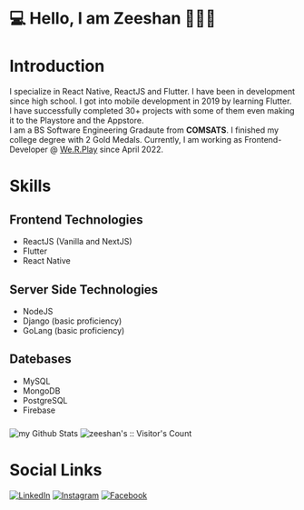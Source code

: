 # 💻 Hello, I am Zeeshan 🧑🏼‍💻

# Introduction

I specialize in React Native, ReactJS and Flutter. I have been in development since high school. I got into mobile development in 2019 by learning Flutter. I have successfully completed 30+ projects with some of them even making it to the Playstore and the Appstore.
<br />
I am a BS Software Engineering Gradaute from <b>COMSATS</b>. I finished my college degree with 2 Gold Medals. Currently, I am working as Frontend-Developer @
<a href="https://www.werplay.com/">We.R.Play</a>
since April 2022.

# Skills
## Frontend Technologies
* ReactJS (Vanilla and NextJS)
* Flutter
* React Native

## Server Side Technologies
* NodeJS
* Django (basic proficiency)
* GoLang (basic proficiency)

## Datebases
* MySQL
* MongoDB
* PostgreSQL
* Firebase
    
<img src="https://github-readme-stats.vercel.app/api?username=zees98&include_all_commits=true&count_private=true&show_icons=true&line_height=20&title_color=2B5BBD&icon_color=1124BB&text_color=A1A1A1&bg_color=0,000000,130F40" alt="my Github Stats"/>

 <img style="margin-top: 10px" src="https://profile-counter.glitch.me/{zees98}/count.svg" alt="zeeshan's :: Visitor's Count" />



# Social Links
<a href="https://www.linkedin.com/in/zeeshan-hamdani/" target="_blank"><img src="https://img.shields.io/badge/LinkedIn-%230077B5.svg?&style=flat-square&logo=linkedin&logoColor=white" alt="LinkedIn"></a>
<a href="https://www.instagram.com/zeeshan_ali_a320/" target="_blank"><img src="https://img.shields.io/badge/Instagram-%23E4405F.svg?&style=flat-square&logo=instagram&logoColor=white" alt="Instagram"></a>
<a href="https://www.facebook.com/zeeshana594" target="_blank"><img src="https://img.shields.io/badge/Facebook-%231877F2.svg?&style=flat-square&logo=facebook&logoColor=white" alt="Facebook"></a>
